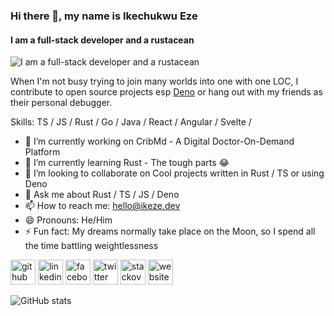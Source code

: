 ### Hi there 👋, my name is Ikechukwu Eze
#### I am a full-stack developer and a rustacean
![I am a full-stack developer and a rustacean](https://scontent.fbni1-1.fna.fbcdn.net/v/t1.0-9/99423690_3006086202838153_6995808062195892224_o.jpg?_nc_cat=102&_nc_sid=09cbfe&_nc_eui2=AeEYKrOFqMZZVdvgx6skw3cuvw20qKFKm02_DbSooUqbTfNCz1RJXr5sYxrOo_o9miEuKlGByi4eALMZYst_GHyn&_nc_ohc=yZNHP8NVzacAX8OweA6&_nc_ht=scontent.fbni1-1.fna&oh=8231ff9d1eb6f5f8d689aa6ed029e1ad&oe=5F49E5E0)

When I'm not busy trying to join many worlds into one with one LOC, I contribute to open source projects esp [Deno](https://github.com/denoland) or hang out with my friends as their personal debugger.

Skills: TS / JS / Rust / Go / Java / React / Angular / Svelte / 

- 🔭 I’m currently working on CribMd - A Digital Doctor-On-Demand Platform 
- 🌱 I’m currently learning Rust - The tough parts 😂 
- 👯 I’m looking to collaborate on Cool projects written in Rust / TS or using Deno 
- 💬 Ask me about Rust / TS / JS / Deno 
- 📫 How to reach me: hello@ikeze.dev 
- 😄 Pronouns: He/Him 
- ⚡ Fun fact: My dreams normally take place on the Moon, so I spend all the time battling weightlessness 


[<img src='https://cdn.jsdelivr.net/npm/simple-icons@3.0.1/icons/github.svg' alt='github' height='40'>](https://github.com/iykekings)  [<img src='https://cdn.jsdelivr.net/npm/simple-icons@3.0.1/icons/linkedin.svg' alt='linkedin' height='40'>](https://www.linkedin.com/in/iykekings/)  [<img src='https://cdn.jsdelivr.net/npm/simple-icons@3.0.1/icons/facebook.svg' alt='facebook' height='40'>](https://www.facebook.com/Iykkings)  [<img src='https://cdn.jsdelivr.net/npm/simple-icons@3.0.1/icons/twitter.svg' alt='twitter' height='40'>](https://twitter.com/ikezedev)  [<img src='https://cdn.jsdelivr.net/npm/simple-icons@3.0.1/icons/stackoverflow.svg' alt='stackoverflow' height='40'>](https://stackoverflow.com/users/10328101)  [<img src='https://cdn.jsdelivr.net/npm/simple-icons@3.0.1/icons/icloud.svg' alt='website' height='40'>](https://ikeze.dev)  

![GitHub stats](https://github-readme-stats.vercel.app/api?username=iykekings&show_icons=true)  

